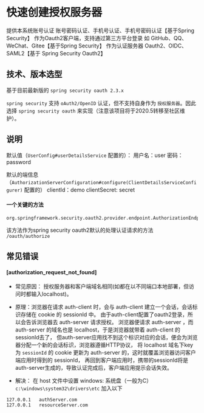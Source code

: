 # 快速创建授权服务器
提供本系统账号认证
    账号密码认证、手机号认证、手机号密码认证【基于Spring Security】
    作为Oauth2客户端，支持通过第三方平台登录 如 GitHub、QQ、WeChat、Gitee【基于Spring Security】
作为认证服务器 Oauth2、OIDC、SAML2【基于 Spring Security Oauth2】

## 技术、版本选型

基于目前最新版的 `spring security oauth 2.3.x`

`spring security` 支持 `oAuth2/OpenID` 认证，但不支持自身作为 `授权服务器`。因此选择 `spring security oauth` 来实现（注意该项目将于2020.5转移至社区维护）。

## 说明

默认值（`UserConfig#userDetailsService` 配置的）：
用户名：user
密码：password

默认的端信息（`AuthorizationServerConfiguration#configure(ClientDetailsServiceConfigurer)` 配置的）
clientId：demo
clientSecret: secret

#### 一个关键的方法
```
org.springframework.security.oauth2.provider.endpoint.AuthorizationEndpoint.authorize()
```
该方法作为spring security oauth2默认的处理认证请求的方法 `/oauth/authorize`


## 常见错误 

#### [authorization_request_not_found]
- 常见原因：
    授权服务器和客户端域名相同(如都在以不同端口本地部署，但访问时都输入localhost)。
    
- 原理：浏览器在请求 auth-client 时，会与 auth-client 建立一个会话，会话标识存储在 cookie 的 sessionId 中。
    由于auth-client配置了oauth2登录，所以会告诉浏览器去 auth-server 请求授权。
    浏览器便请求 auth-server ，而 auth-server 的域名也是 localhost，于是浏览器就带着 auth-client 的sessionId去了，
    但auth-server应用找不到这个标识对应的会话，便会为浏览器分配一个新的会话标识，浏览器遵循HTTP协议，
    将 localhost 域名下key为 `sessionId` 的 cookie 更新为 auth-server 的，这时就覆盖浏览器访问客户端应用时得到的 sessionId，
    再回到客户端应用时，携带的sessionId将是auth-server生成的，导致认证完成后，客户端应用提示会话失效。

- 解决：
在 host 文件中设置
windows: 系统盘（一般为C）`c:\windows\system32\drivers\etc`
加入以下
```
127.0.0.1	authServer.com
127.0.0.1	resourceServer.com
```
